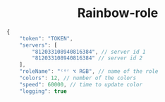# <div align="center">Rainbow-role</div>


```js
{
	"token": "TOKEN",
	"servers": [
		"812033108940816384", // server id 1
		"812033108940816384" // server id 2
	],
	"roleName": "ᶜᵒʳ ⌥ RGB", // name of the role
	"colors": 12, // number of the colors
	"speed": 60000, // time to update color 
	"logging": true
  ```
